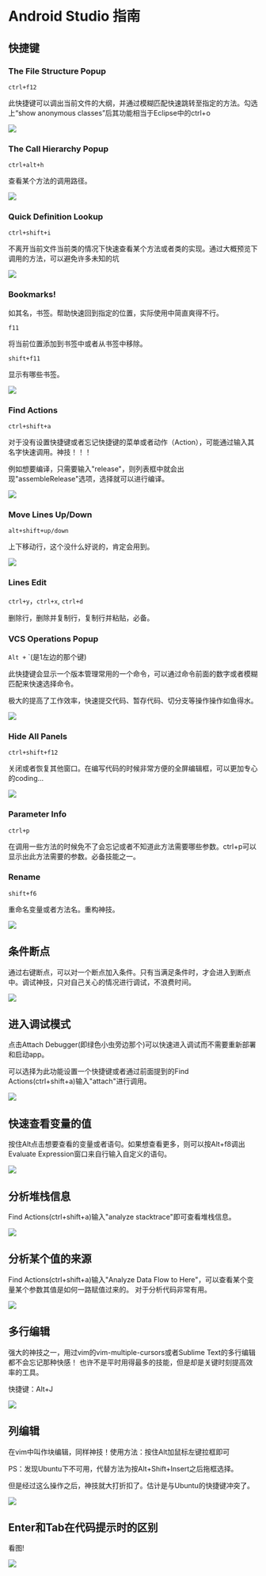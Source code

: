 # Android Studio 指南

## 快捷键

### The File Structure Popup

`ctrl+f12`

此快捷键可以调出当前文件的大纲，并通过模糊匹配快速跳转至指定的方法。勾选上“show anonymous classes”后其功能相当于Eclipse中的ctrl+o

![](./_resources/as1.gif)

### The Call Hierarchy Popup

`ctrl+alt+h`

查看某个方法的调用路径。

![](./_resources/as2.gif)

### Quick Definition Lookup

`ctrl+shift+i`

不离开当前文件当前类的情况下快速查看某个方法或者类的实现。通过大概预览下调用的方法，可以避免许多未知的坑

![](./_resources/as3.gif)

### Bookmarks!

如其名，书签。帮助快速回到指定的位置，实际使用中简直爽得不行。

`f11` 

将当前位置添加到书签中或者从书签中移除。

`shift+f11`
 
显示有哪些书签。

![](./_resources/as4.gif)

### Find Actions

`ctrl+shift+a `

对于没有设置快捷键或者忘记快捷键的菜单或者动作（Action），可能通过输入其名字快速调用。神技！！！

例如想要编译，只需要输入"release"，则列表框中就会出现"assembleRelease"选项，选择就可以进行编译。

![](./_resources/as5.gif)


### Move Lines Up/Down

`alt+shift+up/down` 

上下移动行，这个没什么好说的，肯定会用到。

![](./_resources/as6.gif)

### Lines Edit

`ctrl+y`，`ctrl+x`, `ctrl+d`
 
删除行，删除并复制行，复制行并粘贴，必备。

### VCS Operations Popup

` Alt + ` `(是1左边的那个键) 

此快捷键会显示一个版本管理常用的一个命令，可以通过命令前面的数字或者模糊匹配来快速选择命令。

极大的提高了工作效率，快速提交代码、暂存代码、切分支等操作操作如鱼得水。

![](./_resources/as7.gif)

### Hide All Panels

`ctrl+shift+f12`
 
关闭或者恢复其他窗口。在编写代码的时候非常方便的全屏编辑框，可以更加专心的coding...

![](./_resources/as8.gif)

### Parameter Info

`ctrl+p`
 
在调用一些方法的时候免不了会忘记或者不知道此方法需要哪些参数。ctrl+p可以显示出此方法需要的参数。必备技能之一。

### Rename

`shift+f6`
 
重命名变量或者方法名。重构神技。

![](./_resources/as9.gif)

## 条件断点

通过右键断点，可以对一个断点加入条件。只有当满足条件时，才会进入到断点中。调试神技，只对自己关心的情况进行调试，不浪费时间。

![](./_resources/as10.gif)

## 进入调试模式

点击Attach Debugger(即绿色小虫旁边那个)可以快速进入调试而不需要重新部署和启动app。

可以选择为此功能设置一个快捷键或者通过前面提到的Find Actions(ctrl+shift+a)输入"attach"进行调用。

![](./_resources/as11.gif)

## 快速查看变量的值

按住Alt点击想要查看的变量或者语句。如果想查看更多，则可以按Alt+f8调出Evaluate Expression窗口来自行输入自定义的语句。

![](./_resources/as12.gif)

## 分析堆栈信息

Find Actions(ctrl+shift+a)输入"analyze stacktrace"即可查看堆栈信息。

![](./_resources/as13.gif)

## 分析某个值的来源

Find Actions(ctrl+shift+a)输入"Analyze Data Flow to Here"，可以查看某个变量某个参数其值是如何一路赋值过来的。
对于分析代码非常有用。

![](./_resources/as14.gif)

## 多行编辑

强大的神技之一，用过vim的vim-multiple-cursors或者Sublime Text的多行编辑都不会忘记那种快感！ 也许不是平时用得最多的技能，但是却是关键时刻提高效率的工具。

快捷键：Alt+J

![](./_resources/as15.gif)

## 列编辑

在vim中叫作块编辑，同样神技！使用方法：按住Alt加鼠标左键拉框即可

PS：发现Ubuntu下不可用，代替方法为按Alt+Shift+Insert之后拖框选择。

但是经过这么操作之后，神技就大打折扣了。估计是与Ubuntu的快捷键冲突了。

![](./_resources/as16.gif)


## Enter和Tab在代码提示时的区别

看图!

![](./_resources/as17.gif)

